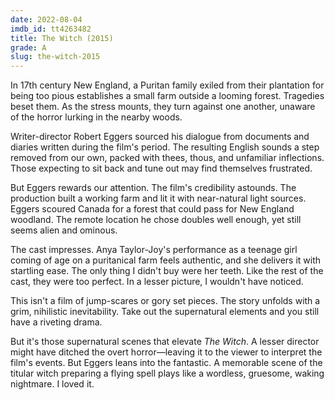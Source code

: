 ```yaml
---
date: 2022-08-04
imdb_id: tt4263482
title: The Witch (2015)
grade: A
slug: the-witch-2015
---
```


In 17th century New England, a Puritan family exiled from their plantation for being too pious establishes a small farm outside a looming forest. Tragedies beset them. As the stress mounts, they turn against one another, unaware of the horror lurking in the nearby woods.

<!-- end -->

Writer-director Robert Eggers sourced his dialogue from documents and diaries written during the film's period. The resulting English sounds a step removed from our own, packed with thees, thous, and unfamiliar inflections. Those expecting to sit back and tune out may find themselves frustrated.

But Eggers rewards our attention. The film's credibility astounds. The production built a working farm and lit it with near-natural light sources. Eggers scoured Canada for a forest that could pass for New England woodland. The remote location he chose doubles well enough, yet still seems alien and ominous.

The cast impresses. Anya Taylor-Joy's performance as a teenage girl coming of age on a puritanical farm feels authentic, and she delivers it with startling ease. The only thing I didn't buy were her teeth. Like the rest of the cast, they were too perfect. In a lesser picture, I wouldn't have noticed.

This isn't a film of jump-scares or gory set pieces. The story unfolds with a grim, nihilistic inevitability. Take out the supernatural elements and you still have a riveting drama.

But it's those supernatural scenes that elevate _The Witch_. A lesser director might have ditched the overt horror—leaving it to the viewer to interpret the film's events. But Eggers leans into the fantastic. A memorable scene of the titular witch preparing a flying spell plays like a wordless, gruesome, waking nightmare. I loved it.